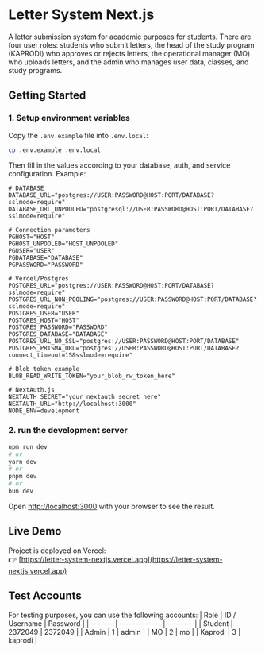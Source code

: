 # Letter System Next.js

A letter submission system for academic purposes for students. There are four user roles: students who submit letters, the head of the study program (KAPRODI) who approves or rejects letters, the operational manager (MO) who uploads letters, and the admin who manages user data, classes, and study programs.

## Getting Started

### 1. Setup environment variables

Copy the `.env.example` file into `.env.local`:

```bash
cp .env.example .env.local
```
Then fill in the values according to your database, auth, and service configuration. Example:
```
# DATABASE
DATABASE_URL="postgres://USER:PASSWORD@HOST:PORT/DATABASE?sslmode=require"
DATABASE_URL_UNPOOLED="postgresql://USER:PASSWORD@HOST:PORT/DATABASE?sslmode=require"

# Connection parameters
PGHOST="HOST"
PGHOST_UNPOOLED="HOST_UNPOOLED"
PGUSER="USER"
PGDATABASE="DATABASE"
PGPASSWORD="PASSWORD"

# Vercel/Postgres
POSTGRES_URL="postgres://USER:PASSWORD@HOST:PORT/DATABASE?sslmode=require"
POSTGRES_URL_NON_POOLING="postgres://USER:PASSWORD@HOST:PORT/DATABASE?sslmode=require"
POSTGRES_USER="USER"
POSTGRES_HOST="HOST"
POSTGRES_PASSWORD="PASSWORD"
POSTGRES_DATABASE="DATABASE"
POSTGRES_URL_NO_SSL="postgres://USER:PASSWORD@HOST:PORT/DATABASE"
POSTGRES_PRISMA_URL="postgres://USER:PASSWORD@HOST:PORT/DATABASE?connect_timeout=15&sslmode=require"

# Blob token example
BLOB_READ_WRITE_TOKEN="your_blob_rw_token_here"

# NextAuth.js
NEXTAUTH_SECRET="your_nextauth_secret_here"
NEXTAUTH_URL="http://localhost:3000"
NODE_ENV=development
```

### 2. run the development server

```bash
npm run dev
# or
yarn dev
# or
pnpm dev
# or
bun dev
```

Open [http://localhost:3000](http://localhost:3000) with your browser to see the result.

## Live Demo

Project is deployed on Vercel:  
👉 [https://letter-system-nextjs.vercel.app](https://letter-system-nextjs.vercel.app)

## Test Accounts

For testing purposes, you can use the following accounts:
| Role    | ID / Username | Password |
| ------- | ------------- | -------- |
| Student | 2372049       | 2372049  |
| Admin   | 1             | admin    |
| MO      | 2             | mo       |
| Kaprodi | 3             | kaprodi  |

